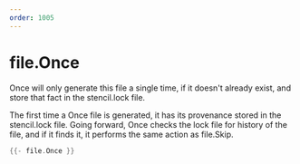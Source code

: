 ```yaml
---
order: 1005
---
```


<!-- Generated by tools/docgen. DO NOT EDIT. -->

# file.Once

Once will only generate this file a single time, if it doesn't already
exist, and store that fact in the stencil.lock file.

The first time a Once file is generated, it has its provenance stored in
the stencil.lock file. Going forward, Once checks the lock file for
history of the file, and if it finds it, it performs the same action as
file.Skip.

```go
{{- file.Once }}
```
